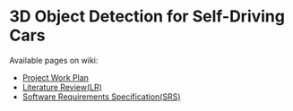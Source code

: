 # 3D Object Detection for Self-Driving Cars

Available pages on wiki:
- [Project Work Plan](https://github.com/CankayaUniversity/ceng-407-408-2020-2021-3D-Object-Detection-for-Self-Driving-Cars/wiki/Project-Work-Plan)
- [Literature Review(LR)](https://github.com/CankayaUniversity/ceng-407-408-2020-2021-3D-Object-Detection-for-Self-Driving-Cars/wiki/Literature-Review(LR))
- [Software Requirements Specification(SRS)](https://github.com/CankayaUniversity/ceng-407-408-2020-2021-3D-Object-Detection-for-Self-Driving-Cars/wiki/Software-Requirement-Specification(SRS))


